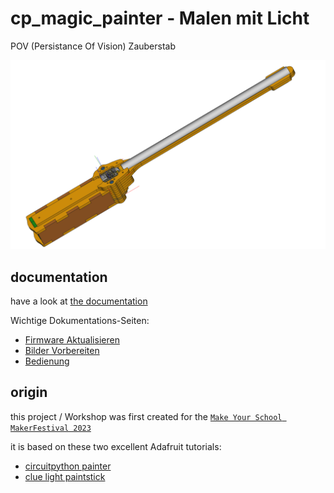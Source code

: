 # cp_magic_painter - Malen mit Licht 
POV (Persistance Of Vision) Zauberstab

![Zauberstab (CAD)](hw/case/case_assembly_screenshots/overview.png)


## documentation
have a look at [the documentation](https://s-light.github.io/cp_magic_painter/docu/)

Wichtige Dokumentations-Seiten:
- [Firmware Aktualisieren](https://s-light.github.io/cp_magic_painter/docu/update_firmware/de.html)
- [Bilder Vorbereiten](https://s-light.github.io/cp_magic_painter/docu/prepare_images/de.html)
- [Bedienung](https://s-light.github.io/cp_magic_painter/docu/usage/de.html)


## origin
this project / Workshop was first created for the [`Make Your School MakerFestival 2023`](https://www.makeyourschool.de/maker-festival/)

it is based on these two excellent Adafruit tutorials:
- [circuitpython painter](https://learn.adafruit.com/circuitpython-painter)
- [clue light paintstick](https://learn.adafruit.com/clue-light-paintstick)